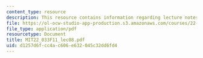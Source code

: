 ```yaml
---
content_type: resource
description: This resource contains information regarding lecture notes.
file: https://ol-ocw-studio-app-production.s3.amazonaws.com/courses/22-033-nuclear-systems-design-project-fall-2011/d1257d6fcc4ac606e632045c32dd6fd4_MIT22_033F11_lec08.pdf
file_type: application/pdf
resourcetype: Document
title: MIT22_033F11_lec08.pdf
uid: d1257d6f-cc4a-c606-e632-045c32dd6fd4
---
```

